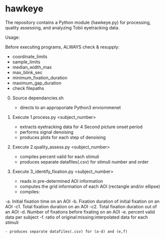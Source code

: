 # hawkeye

The repository contains a Python module (hawkeye.py) for processing, quality assessing, and analyzing Tobii eyetracking data. 

Usage: 

Before executing programs, ALWAYS check & resupply:
- coordinate_limits
- sample_limits
- median_width_max
- max_blink_sec
- minimum_fixation_duration
- maximum_gap_duration
- check filepaths 

0. Source dependancies.sh
	- directs to an approporiate Python3 enviornmenet 
	
1. Execute 1.process.py <subject_number>
	- extracts eyetracking data for 4 Second picture onset period
	- performs signal denoising 
	- produces plots for each step of denoising

2. Execute 2.quality_assess.py <subject_number>
	- compiles percent valid for each stimuli 
	- produces separate datafiles(.csv) for stimuli number and order

3. Execute 3_identify_fixation.py <subject_number>
	- reads in pre-determined AOI information
	- computes the grid information of each AOI (rectangle and/or ellipse)
	- compiles:
		
-a. Initial fixation time on an AOI
-b. Fixation duration of initial fixation on an AOI
-c1. Total fixation duration on an AOI
-c2. Total fixation duration out of an AOI
-d. Number of fixations before fixating on an AOI
-e. percent valid data per subject
-f. ratio of original:missing:interpolated data for each stimuli

	- produces separate datafiles(.csv) for (a-d) and (e,f)



	
